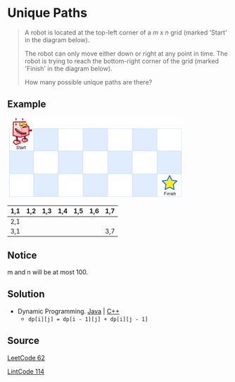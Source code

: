 # Unique Paths

> A robot is located at the top-left corner of a _m_ x _n_ grid (marked 'Start' in the diagram below).
>
> The robot can only move either down or right at any point in time. The robot is trying to reach the bottom-right corner of the grid (marked 'Finish' in the diagram below).
>
> How many possible unique paths are there?

## Example

![Robot Maze](robot_maze.png)

| 1,1 | 1,2 | 1,3 | 1,4 | 1,5 | 1,6 | 1,7 |
|----:|-----|-----|-----|-----|-----|-----|
| 2,1 |     |     |     |     |     |     |
| 3,1 |     |     |     |     |     | 3,7 |

## Notice

m and n will be at most 100.

## Solution

- Dynamic Programming. [Java](solution1.java) | [C++](solution1.cpp)
	- `dp[i][j] = dp[i - 1][j] + dp[i][j - 1]`

## Source

[LeetCode 62](https://leetcode.com/problems/unique-paths/)

[LintCode 114](http://www.lintcode.com/en/problem/unique-paths/)